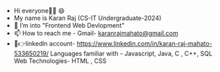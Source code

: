 - Hi everyone👋👋 😄
- My name is Karan Raj (CS-IT Undergraduate-2024)
- 🏹 I’m into "Frontend Web Devlopment"
- 📫 How to reach me - Gmail- karanrajmahato@gmail.com
- 🤝👉linkedln account- https://www.linkedin.com/in/karan-raj-mahato-533650219/
Languages familiar with - Javascript, Java, C , C++, SQL
Web Technologies- HTML , CSS
 
